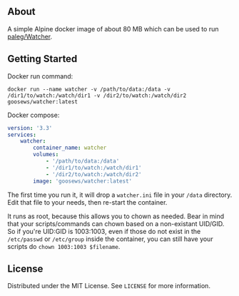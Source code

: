 ## About

A simple Alpine docker image of about 80 MB which can be used to run [paleg/Watcher](/paleg/Watcher).

## Getting Started

Docker run command:

`docker run --name watcher -v /path/to/data:/data -v /dir1/to/watch:/watch/dir1 -v /dir2/to/watch:/watch/dir2 goosews/watcher:latest`

Docker compose:

```yaml
version: '3.3'
services:
    watcher:
        container_name: watcher
        volumes:
            - '/path/to/data:/data'
            - '/dir1/to/watch:/watch/dir1'
            - '/dir2/to/watch:/watch/dir2'
        image: 'goosews/watcher:latest'
```

The first time you run it, it will drop a `watcher.ini` file in your `/data` directory. Edit that file to your needs, then re-start the container.

It runs as root, because this allows you to chown as needed. Bear in mind that your scripts/commands can chown based on a non-existant UID/GID. So if you're UID:GID is 1003:1003, even if those do not exist in the `/etc/passwd` or `/etc/group` inside the container, you can still have your scripts do `chown 1003:1003 $filename`.

## License

Distributed under the MIT License. See `LICENSE` for more information.
